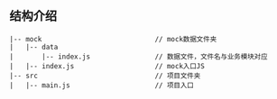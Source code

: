## 结构介绍 ##
    |-- mock                            // mock数据文件夹
    |   |-- data                        
    |       |-- index.js                // 数据文件，文件名与业务模块对应 
    |   |-- index.js                    // mock入口JS
    |-- src                             // 项目文件夹
    |   |-- main.js                     // 项目入口

